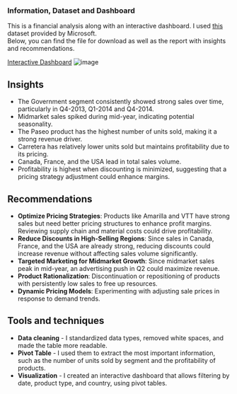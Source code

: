 ### Information, Dataset and Dashboard
This is a financial analysis along with an interactive dashboard. I used [this](https://github.com/user-attachments/files/18700758/Financial.Sample.xlsx) dataset provided by Microsoft.  
Below, you can find the file for download as well as the report with insights and recommendations.

[Interactive Dashboard](https://github.com/user-attachments/files/18700779/FinancialReportPortfolio.xlsx)
![image](https://github.com/user-attachments/assets/9e0350cf-c9f0-4b60-bd38-c2e88ad6c87b)


## Insights
* The Government segment consistently showed strong sales over time, particularly in Q4-2013, Q1-2014 and Q4-2014.
* Midmarket sales spiked during mid-year, indicating potential seasonality.
* The Paseo product has the highest number of units sold, making it a strong revenue driver.
* Carretera has relatively lower units sold but maintains profitability due to its pricing.
* Canada, France, and the USA lead in total sales volume.
* Profitability is highest when discounting is minimized, suggesting that a pricing strategy adjustment could enhance margins.

## Recommendations
* **Optimize Pricing Strategies**: Products like Amarilla and VTT have strong sales but need better pricing structures to enhance profit margins. Reviewing supply chain and material costs could drive profitability.
* **Reduce Discounts in High-Selling Regions**: Since sales in Canada, France, and the USA are already strong, reducing discounts could increase revenue without affecting sales volume significantly.
* **Targeted Marketing for Midmarket Growth**: Since midmarket sales peak in mid-year, an advertising push in Q2 could maximize revenue.
* **Product Rationalization**: Discontinuation or repositioning of products with persistently low sales to free up resources.
* **Dynamic Pricing Models**: Experimenting with adjusting sale prices in response to demand trends.

 ## Tools and techniques
  * **Data cleaning** - I standardized data types, removed white spaces, and made the table more readable.
  * **Pivot Table** - I used them to extract the most important information, such as the number of units sold by segment and the profitability of products.
  * **Visualization** - I created an interactive dashboard that allows filtering by date, product type, and country, using pivot tables.
